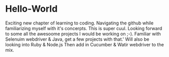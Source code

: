 # Hello-World
Exciting new chapter of learning to coding.
Navigating the github while familiarizing myself with it's concerpts.
This is super cuul. Looking forward to some all the awesoome projects I would be working on ;-). 
Familiar with Selenuim webdriver & Java, get a few projects with that.'
Will also be looking into Ruby & Node.js 
Then add in Cucumber & Watir webdriver to the mix. 
